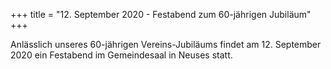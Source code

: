 +++
title = "12. September 2020 - Festabend zum 60-jährigen Jubiläum"
+++

Anlässlich unseres 60-jährigen Vereins-Jubiläums findet am 12. September 2020
ein Festabend im Gemeindesaal in Neuses statt.
